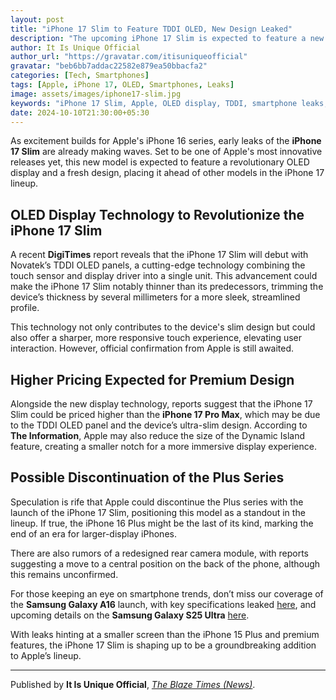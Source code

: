```yaml
---
layout: post
title: "iPhone 17 Slim to Feature TDDI OLED, New Design Leaked"
description: "The upcoming iPhone 17 Slim is expected to feature a new TDDI OLED display technology that could offer a slimmer design and higher price than the iPhone 17 Pro Max. Read more about the latest leaks and rumored features."
author: It Is Unique Official
author_url: "https://gravatar.com/itisuniqueofficial"
gravatar: "beb6bb7addac22582e879ea50bbacfa2"
categories: [Tech, Smartphones]
tags: [Apple, iPhone 17, OLED, Smartphones, Leaks]
image: assets/images/iphone17-slim.jpg
keywords: "iPhone 17 Slim, Apple, OLED display, TDDI, smartphone leaks, Apple rumors"
date: 2024-10-10T21:30:00+05:30
---
```


As excitement builds for Apple's iPhone 16 series, early leaks of the **iPhone 17 Slim** are already making waves. Set to be one of Apple's most innovative releases yet, this new model is expected to feature a revolutionary OLED display and a fresh design, placing it ahead of other models in the iPhone 17 lineup.

## OLED Display Technology to Revolutionize the iPhone 17 Slim

A recent **DigiTimes** report reveals that the iPhone 17 Slim will debut with Novatek’s TDDI OLED panels, a cutting-edge technology combining the touch sensor and display driver into a single unit. This advancement could make the iPhone 17 Slim notably thinner than its predecessors, trimming the device’s thickness by several millimeters for a more sleek, streamlined profile.

This technology not only contributes to the device's slim design but could also offer a sharper, more responsive touch experience, elevating user interaction. However, official confirmation from Apple is still awaited.

## Higher Pricing Expected for Premium Design

Alongside the new display technology, reports suggest that the iPhone 17 Slim could be priced higher than the **iPhone 17 Pro Max**, which may be due to the TDDI OLED panel and the device’s ultra-slim design. According to **The Information**, Apple may also reduce the size of the Dynamic Island feature, creating a smaller notch for a more immersive display experience.

## Possible Discontinuation of the Plus Series

Speculation is rife that Apple could discontinue the Plus series with the launch of the iPhone 17 Slim, positioning this model as a standout in the lineup. If true, the iPhone 16 Plus might be the last of its kind, marking the end of an era for larger-display iPhones. 

There are also rumors of a redesigned rear camera module, with reports suggesting a move to a central position on the back of the phone, although this remains unconfirmed.

For those keeping an eye on smartphone trends, don’t miss our coverage of the **Samsung Galaxy A16** launch, with key specifications leaked [here](https://news.theblazetimes.in/2024/10/samsung-galaxy-a16-set-for-launch-key-specifications-leaked.html), and upcoming details on the **Samsung Galaxy S25 Ultra** [here](https://www.theblazetimes.in/samsung-galaxy-s25-ultra/).

With leaks hinting at a smaller screen than the iPhone 15 Plus and premium features, the iPhone 17 Slim is shaping up to be a groundbreaking addition to Apple’s lineup.

---

Published by **It Is Unique Official**, *[The Blaze Times (News)](https://news.theblazetimes.in)*.
